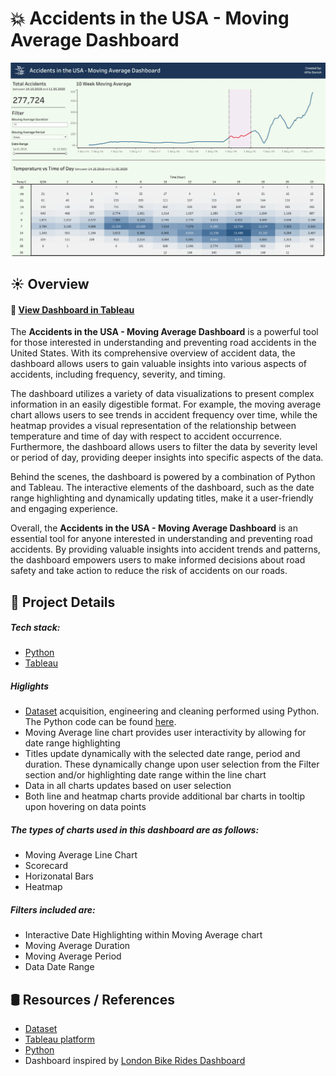 # 💥 Accidents in the USA - Moving Average Dashboard

![Dashboard image](https://github.com/alfie-danish/us-accidents-dashboard/blob/main/assets/dashboard-tableau.png?raw=true)

## ☀️ Overview
#### 🔗 [View Dashboard in Tableau](https://public.tableau.com/views/USAccidents-MovingAverageDashboard/Dashboard?:language=en-GB&publish=yes&:display_count=n&:origin=viz_share_link)

The **Accidents in the USA - Moving Average Dashboard** is a powerful tool for those interested in understanding and preventing road accidents in the United States. With its comprehensive overview of accident data, the dashboard allows users to gain valuable insights into various aspects of accidents, including frequency, severity, and timing.

The dashboard utilizes a variety of data visualizations to present complex information in an easily digestible format. For example, the moving average chart allows users to see trends in accident frequency over time, while the heatmap provides a visual representation of the relationship between temperature and time of day with respect to accident occurrence. Furthermore, the dashboard allows users to filter the data by severity level or period of day, providing deeper insights into specific aspects of the data.

Behind the scenes, the dashboard is powered by a combination of Python and Tableau. The interactive elements of the dashboard, such as the date range highlighting and dynamically updating titles, make it a user-friendly and engaging experience.

Overall, the **Accidents in the USA - Moving Average Dashboard** is an essential tool for anyone interested in understanding and preventing road accidents. By providing valuable insights into accident trends and patterns, the dashboard empowers users to make informed decisions about road safety and take action to reduce the risk of accidents on our roads.

## 🚀 Project Details
##### Tech stack:
- [Python](https://www.kaggle.com/datasets/sobhanmoosavi/us-accidents)
- [Tableau](https://www.tableau.com/)

##### Higlights
- [Dataset](https://www.kaggle.com/datasets/sobhanmoosavi/us-accidents) acquisition, engineering and cleaning performed using Python. The Python code can be found [here](https://github.com/alfie-danish/us-accidents-dashboard/blob/main/notebooks/get-data.ipynb).
- Moving Average line chart provides user interactivity by allowing for date range highlighting
- Titles update dynamically with the selected date range, period and duration. These dynamically change upon user selection from the Filter section and/or highlighting date range within the line chart
- Data in all charts updates based on user selection
- Both line and heatmap charts provide additional bar charts in tooltip upon hovering on data points

##### The types of charts used in this dashboard are as follows:
- Moving Average Line Chart
- Scorecard
- Horizonatal Bars
- Heatmap

##### Filters included are:
- Interactive Date Highlighting within Moving Average chart
- Moving Average Duration
- Moving Average Period
- Data Date Range

## 🛢 Resources / References
- [Dataset](https://www.kaggle.com/datasets/sobhanmoosavi/us-accidents)
- [Tableau platform](https://www.tableau.com/)
- [Python](https://www.python.org/)
- Dashboard inspired by [London Bike Rides Dashboard](https://public.tableau.com/app/profile/mo.chen/viz/LondonBikeRides-MovingAverageandHeatmap/Dashboard)

